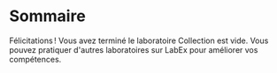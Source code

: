 # Sommaire

Félicitations ! Vous avez terminé le laboratoire Collection est vide. Vous pouvez pratiquer d'autres laboratoires sur LabEx pour améliorer vos compétences.
